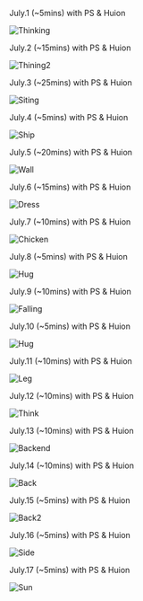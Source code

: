 July.1 (~5mins) with PS & Huion

![Thinking](1.jpg)

July.2 (~15mins) with PS & Huion

![Thining2](2.jpg)

July.3 (~25mins) with PS & Huion

![Siting](3.jpg)

July.4 (~5mins) with PS & Huion

![Ship](4.jpg)

July.5 (~20mins) with PS & Huion

![Wall](5.jpg)

July.6 (~15mins) with PS & Huion

![Dress](6.jpg)

July.7 (~10mins) with PS & Huion

![Chicken](7.jpg)

July.8 (~5mins) with PS & Huion

![Hug](8.jpg)

July.9 (~10mins) with PS & Huion

![Falling](9.jpg)

July.10 (~5mins) with PS & Huion

![Hug](10.jpg)

July.11 (~10mins) with PS & Huion

![Leg](11.jpg)

July.12 (~10mins) with PS & Huion

![Think](12.jpg)

July.13 (~10mins) with PS & Huion

![Backend](13.jpg)

July.14 (~10mins) with PS & Huion

![Back](14.jpg)

July.15 (~5mins) with PS & Huion

![Back2](15.jpg)

July.16 (~5mins) with PS & Huion

![Side](16.jpg)

July.17 (~5mins) with PS & Huion

![Sun](17.jpg)



